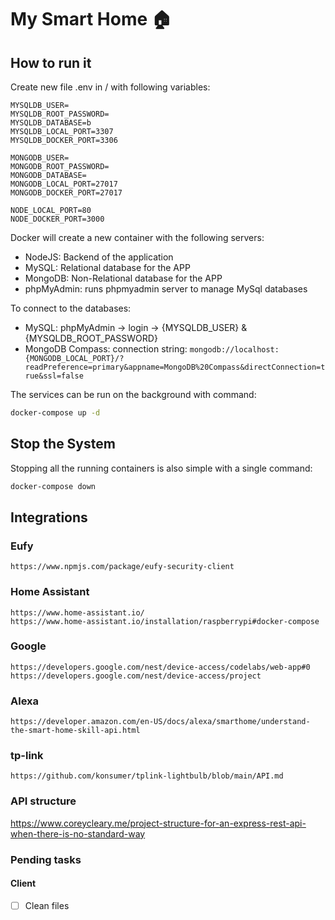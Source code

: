 # My Smart Home 🏠

## How to run it
Create new file .env in / with following variables:

```
MYSQLDB_USER=
MYSQLDB_ROOT_PASSWORD=
MYSQLDB_DATABASE=b
MYSQLDB_LOCAL_PORT=3307
MYSQLDB_DOCKER_PORT=3306

MONGODB_USER=
MONGODB_ROOT_PASSWORD=
MONGODB_DATABASE=
MONGODB_LOCAL_PORT=27017
MONGODB_DOCKER_PORT=27017

NODE_LOCAL_PORT=80
NODE_DOCKER_PORT=3000
```

Docker will create a new container with the following servers:

- NodeJS: Backend of the application
- MySQL: Relational database for the APP
- MongoDB: Non-Relational database for the APP
- phpMyAdmin: runs phpmyadmin server to manage MySql databases

To connect to the databases:

- MySQL: phpMyAdmin -> login -> {MYSQLDB_USER} & {MYSQLDB_ROOT_PASSWORD}
- MongoDB Compass: connection string: ``` mongodb://localhost:{MONGODB_LOCAL_PORT}/?readPreference=primary&appname=MongoDB%20Compass&directConnection=true&ssl=false ```

The services can be run on the background with command:
```bash
docker-compose up -d
```

## Stop the System
Stopping all the running containers is also simple with a single command:
```bash
docker-compose down
```

## Integrations

### Eufy
    https://www.npmjs.com/package/eufy-security-client
### Home Assistant
    https://www.home-assistant.io/
    https://www.home-assistant.io/installation/raspberrypi#docker-compose
### Google 
    https://developers.google.com/nest/device-access/codelabs/web-app#0   
    https://developers.google.com/nest/device-access/project
### Alexa
    https://developer.amazon.com/en-US/docs/alexa/smarthome/understand-the-smart-home-skill-api.html
### tp-link
    https://github.com/konsumer/tplink-lightbulb/blob/main/API.md



### API structure
https://www.coreycleary.me/project-structure-for-an-express-rest-api-when-there-is-no-standard-way


### Pending tasks
#### Client
- [ ] Clean files 

